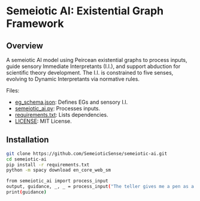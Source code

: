 # Semeiotic AI: Existential Graph Framework

## Overview

A semeiotic AI model using Peircean existential graphs to process inputs, guide sensory Immediate Interpretants (I.I.), and support abduction for scientific theory development. The I.I. is constrained to five senses, evolving to Dynamic Interpretants via normative rules.

Files:
- [eg_schema.json](./schema/eg_schema.json): Defines EGs and sensory I.I.
- [semeiotic_ai.py](./semeiotic_ai.py): Processes inputs.
- [requirements.txt](./requirements.txt): Lists dependencies.
- [LICENSE](./LICENSE): MIT License.

## Installation

```bash
git clone https://github.com/SemeioticSense/semeiotic-ai.git
cd semeiotic-ai
pip install -r requirements.txt
python -m spacy download en_core_web_sm

from semeiotic_ai import process_input
output, guidance, _, _ = process_input("The teller gives me a pen as a gift")
print(guidance)


